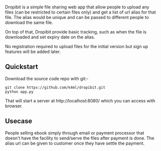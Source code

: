 Dropibit is a simple file sharing web app that allow people to upload any files (can be restricted to certain files only) and get a list of url alias for that file. The alias would be unique and can be passed to different people to download the same file.

On top of that, Dropibit provide basic tracking, such as when the file is downloaded and set expiry date on the alias.

No registration required to upload files for the initial version but sign up features will be added later.

## Quickstart

Download the source code repo with git:-

    git clone https://github.com/k4ml/dropibit.git
    python app.py

That will start a server at http://localhost:8080/ which you can access with browser.

## Usecase

People selling ebook simply through email or payment processor that doesn't have the facility to send/serve the files after payment is done. The alias url can be given to customer once they have settle the payment.

